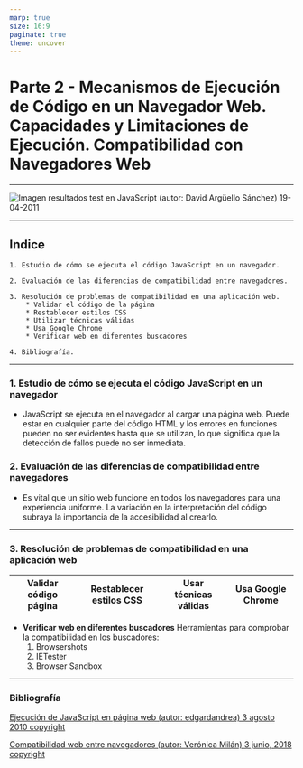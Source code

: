 ```yaml
---
marp: true
size: 16:9
paginate: true
theme: uncover
---
```


# Parte 2 - Mecanismos de Ejecución de Código en un Navegador Web. Capacidades y Limitaciones de Ejecución. Compatibilidad con Navegadores Web

---

![Imagen resultados test en JavaScript (autor: David Argüello Sánchez) 19-04-2011](https://www.atc.uniovi.es/atc/3iccp/2011/trabajos/navegadores/Javascript%20Simple%20Win7.png)

---

## Indice

    1. Estudio de cómo se ejecuta el código JavaScript en un navegador.

    2. Evaluación de las diferencias de compatibilidad entre navegadores.

    3. Resolución de problemas de compatibilidad en una aplicación web.
        * Validar el código de la página
        * Restablecer estilos CSS
        * Utilizar técnicas válidas
        * Usa Google Chrome
        * Verificar web en diferentes buscadores

    4. Bibliografía.

---

### 1. Estudio de cómo se ejecuta el código JavaScript en un navegador

* JavaScript se ejecuta en el navegador al cargar una página web. Puede estar en cualquier parte del código HTML y los errores en funciones pueden no ser evidentes hasta que se utilizan, lo que significa que la detección de fallos puede no ser inmediata.

### 2. Evaluación de las diferencias de compatibilidad entre navegadores

* Es vital que un sitio web funcione en todos los navegadores para una experiencia uniforme. La variación en la interpretación del código subraya la importancia de la accesibilidad al crearlo.

---

### 3. Resolución de problemas de compatibilidad en una aplicación web

| Validar código página | Restablecer estilos CSS | Usar técnicas válidas | Usa Google Chrome |
|-----------------------|-------------------------|-----------------------|-------------------|

* **Verificar web en diferentes buscadores** Herramientas para comprobar la compatibilidad en los buscadores:
    1. Browsershots
    2. IETester
    3. Browser Sandbox

---

### Bibliografía

[Ejecución de JavaScript en página web (autor: edgardandrea) 3 agosto 2010 copyright](https://www.edgardandrea.com/como-se-ejecuta-javascript-dentro-de-un-pagina-web/)

[Compatibilidad web entre navegadores (autor: Verónica Milán) 3 junio, 2018 copyright](https://www.lawebera.es/xhtml-css/compatibilidad-web-navegadores.php)

